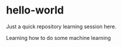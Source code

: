 # hello-world
Just a quick repository learning session here.

Learning how to do some machine learning
